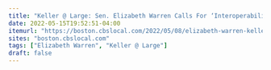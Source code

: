 ```yaml
---
title: "Keller @ Large: Sen. Elizabeth Warren Calls For ‘Interoperability’"
date: 2022-05-15T19:52:51-04:00
itemurl: "https://boston.cbslocal.com/2022/05/08/elizabeth-warren-keller-at-large-jon-keller/"
sites: "boston.cbslocal.com"
tags: ["Elizabeth Warren", "Keller @ Large"]
draft: false
---
```


